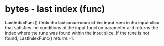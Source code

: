 # bytes - last index (func)

LastIndexFunc() finds the last occurrence of the input rune in the input slice that satisfies the conditions of the input function parameter and returns the index where the rune was found within the input slice. If the rune is not found, LastIndexFunc() returns -1.
